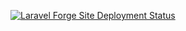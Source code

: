 [![Laravel Forge Site Deployment Status](https://img.shields.io/endpoint?url=https%3A%2F%2Fforge.laravel.com%2Fsite-badges%2Fc48d7b11-3448-4907-80c6-557b7cf51970%3Fdate%3D1%26label%3D1%26commit%3D1&style=plastic)](https://forge.laravel.com/servers/854474/sites/2509650)
